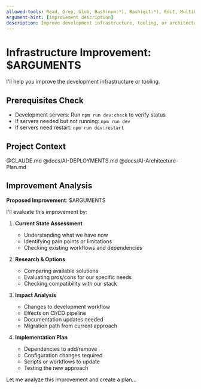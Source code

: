 ```yaml
---
allowed-tools: Read, Grep, Glob, Bash(npm:*), Bash(git:*), Edit, MultiEdit, Write, TodoWrite, WebSearch
argument-hint: [improvement description]
description: Improve development infrastructure, tooling, or architecture
---
```


# Infrastructure Improvement: $ARGUMENTS

I'll help you improve the development infrastructure or tooling.

## Prerequisites Check
- Development servers: Run `npm run dev:check` to verify status
- If servers needed but not running: `npm run dev`
- If servers need restart: `npm run dev:restart`

## Project Context
@CLAUDE.md
@docs/AI-DEPLOYMENTS.md
@docs/AI-Architecture-Plan.md

## Improvement Analysis

**Proposed Improvement**: $ARGUMENTS

I'll evaluate this improvement by:

1. **Current State Assessment**
   - Understanding what we have now
   - Identifying pain points or limitations
   - Checking existing workflows and dependencies

2. **Research & Options**
   - Comparing available solutions
   - Evaluating pros/cons for our specific needs
   - Checking compatibility with our stack

3. **Impact Analysis**
   - Changes to development workflow
   - Effects on CI/CD pipeline
   - Documentation updates needed
   - Migration path from current approach

4. **Implementation Plan**
   - Dependencies to add/remove
   - Configuration changes required
   - Scripts or workflows to update
   - Testing the new approach

Let me analyze this improvement and create a plan...